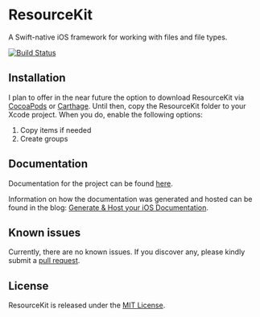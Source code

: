 # ResourceKit
A Swift-native iOS framework for working with files and file types.

[![Build Status](https://travis-ci.org/djrlj694/TravisCIBlog.svg?branch=master)](https://travis-ci.org/djrlj694/ResourceKit)

## Installation

I plan to offer in the near future the option to download ResourceKit via [CocoaPods](https://cocoapods.org) or [Carthage](https://github.com/Carthage/Carthage). Until then, copy the ResourceKit folder to your Xcode project.  When you do, enable the following options:

1.  Copy items if needed
2.  Create groups

## Documentation

Documentation for the project can be found [here](https://djrlj694.github.io/ResourceKit/).

Information on how the documentation was generated and hosted can be found in the blog: [Generate & Host your iOS Documentation](https://medium.com/@jonathan2457/generate-host-your-ios-documentation-39e21b382ce8).

## Known issues

Currently, there are no known issues.  If you discover any, please kindly submit a [pull request](https://github.com/djrlj694/ResourceKit/pull/new/master).

## License

ResourceKit is released under the [MIT License](LICENSE.md).
